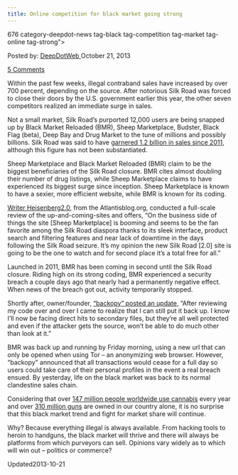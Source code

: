 ```yaml
---
title: Online competition for black market going strong
---
```

676 category-deepdot-news tag-black tag-competition tag-market tag-online tag-strong">

<span>Posted by: <a href="https://www.deepdotweb.com/author/admin/" title="">DeepDotWeb </a></span>
<span>October 21, 2013</span>

<span><a href="https://www.deepdotweb.com/2013/10/21/online-competition-for-black-market-going-strong/#comments">5 Comments</a></span>
</p>
<div class="clear"></div>
<div class="entry">
<p>Within the past few weeks, illegal contraband sales have increased by over 700 percent, depending on the source. After notorious Silk Road was forced to close their doors by the U.S. government earlier this year, the other seven competitors realized an immediate surge in sales.</p>
<p>Not a small market, Silk Road&#8217;s purported 12,000 users are being snapped up by Black Market Reloaded (BMR), Sheep Marketplace, Budster, Black Flag (beta), Deep Bay and Drug Market to the tune of millions and possibly billions. Silk Road was said to have <a href="http://www.forbes.com/sites/ryanmac/2013/10/18/false-alarm-silk-road-competitor-black-market-reloaded-staying-online/">garnered 1.2 billion in sales since 2011</a>, although this figure has not been substantiated.</p>
<p>Sheep Marketplace and Black Market Reloaded (BMR) claim to be the biggest beneficiaries of the Silk Road closure. BMR cites almost doubling their number of drug listings, while Sheep Marketplace claims to have experienced its biggest surge since inception. Sheep Marketplace is known to have a sexier, more efficient website, while BMR is known for its coding.</p>
<p><a href="http://atlantisblog.org/191/">Writer Heisenberg2.0</a>, from the Atlantisblog.org, conducted a full-scale review of the up-and-coming-sites and offers, &#8220;On the business side of things the site [Sheep Marketplace] is booming and seems to be the fan favorite among the Silk Road diaspora thanks to its sleek interface, product search and filtering features and near lack of downtime in the days following the Silk Road seizure. It’s my opinion the new Silk Road [2.0] site is going to be the one to watch and for second place it’s a total free for all.&#8221;</p>
<p>Launched in 2011, BMR has been coming in second until the Silk Road closure. Riding high on its strong coding, BMR experienced a security breach a couple days ago that nearly had a permanently negative effect. When news of the breach got out, activity temporarily stopped.</p>
<p>Shortly after, owner/founder, <a href="http://www.forbes.com/sites/ryanmac/2013/10/18/false-alarm-silk-road-competitor-black-market-reloaded-staying-online/">&#8220;backopy&#8221; posted an update,</a> &#8220;After reviewing my code over and over I came to realize that I can still put it back up. I know I&#8217;ll now be facing direct hits to secondary files, but they&#8217;re all well protected and even if the attacker gets the source, won&#8217;t be able to do much other than look at it.&#8221;</p>
<p>BMR was back up and running by Friday morning, using a new url that can only be opened when using Tor &#8211; an anonymizing web browser. However, &#8220;backopy&#8221; announced that all transactions would cease for a full day so users could take care of their personal profiles in the event a real breach ensued. By yesterday, life on the black market was back to its normal clandestine sales chain.</p>
<p>Considering that over <a href="http://www.who.int/substance_abuse/facts/psychoactives/en/index.html">147 million people worldwide use cannabis</a> every year and over <a href="http://www.pewresearch.org/fact-tank/2013/06/04/a-minority-of-americans-own-guns-but-just-how-many-is-unclear/">310 million guns</a> are owned in our country alone, it is no surprise that this black market trend and fight for market share will continue.</p>
<p>Why? Because everything illegal is always available. From hacking tools to heroin to handguns, the black market will thrive and there will always be platforms from which purveyors can sell. Opinions vary widely as to which will win out &#8211; politics or commerce?</p>
</div>
<span style="display:none"><a href="https://www.deepdotweb.com/tag/black/" rel="tag">black</a> <a href="https://www.deepdotweb.com/tag/competition/" rel="tag">competition</a> <a href="https://www.deepdotweb.com/tag/market/" rel="tag">market</a> <a href="https://www.deepdotweb.com/tag/online/" rel="tag">online</a> <a href="https://www.deepdotweb.com/tag/strong/" rel="tag">strong</a></span> 
Updated2013-10-21